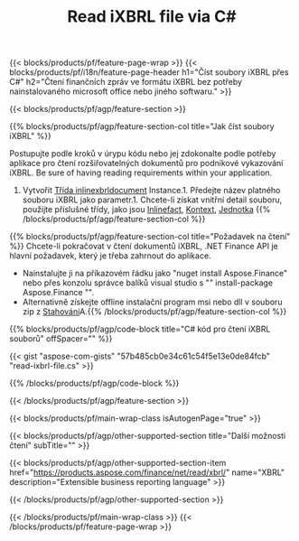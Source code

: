 ﻿---
title: Read iXBRL file via C#
description: Vzorový kód pro čtení souboru iXBRL. Použijte API příkladný kód pro čtení souborů batch iXBRL v aplikacích založených na .NET. 
url: /cs/net/read/ixbrl/
family: finance
platformtag: net
feature: read
informat: iXBRL
outformat: 
otherformats: 
---
{{< blocks/products/pf/feature-page-wrap >}}
{{< blocks/products/pf/i18n/feature-page-header h1="Číst soubory iXBRL přes C#" h2="Čtení finančních zpráv ve formátu iXBRL bez potřeby nainstalovaného microsoft office nebo jiného softwaru." >}}

{{< blocks/products/pf/agp/feature-section >}}

{{% blocks/products/pf/agp/feature-section-col title="Jak číst soubory iXBRL" %}}

Postupujte podle kroků v úrypu kódu nebo jej zdokonalte podle potřeby aplikace pro čtení rozšiřovatelných dokumentů pro podnikové vykazování iXBRL. Be sure of having reading requirements within your application.

1. Vytvořit [Třída inlinexbrldocument](https://apireference.aspose.com/finance/net/aspose.finance.xbrl.inline/inlinexbrldocument) Instance.1. Předejte název platného souboru iXBRL jako parametr.1. Chcete-li získat vnitřní detail souboru, použijte příslušné třídy, jako jsou [Inlinefact](https://apireference.aspose.com/finance/net/aspose.finance.xbrl.inline/inlinefact), [Kontext](https://apireference.aspose.com/finance/net/aspose.finance.xbrl/context), [Jednotka](https://apireference.aspose.com/finance/net/aspose.finance.xbrl/unit) 
{{% /blocks/products/pf/agp/feature-section-col %}}

{{% blocks/products/pf/agp/feature-section-col title="Požadavek na čtení" %}}
Chcete-li pokračovat v čtení dokumentů iXBRL, .NET Finance API je hlavní požadavek, který je třeba zahrnout do aplikace. 
- Nainstalujte ji na příkazovém řádku jako "nuget install Aspose.Finance" nebo přes konzolu správce balíků visual studio s "" install-package Aspose.Finance "".
- Alternativně získejte offline instalační program msi nebo dll v souboru zip z [Stahování](https://downloads.aspose.com/finance/net)A.{{% /blocks/products/pf/agp/feature-section-col %}}

{{% blocks/products/pf/agp/code-block title="C# kód pro čtení iXBRL souborů" offSpacer="" %}}

{{< gist "aspose-com-gists" "57b485cb0e34c61c54f5e13e0de84fcb" "read-ixbrl-file.cs" >}}

{{% /blocks/products/pf/agp/code-block %}}

{{< /blocks/products/pf/agp/feature-section >}}

{{< blocks/products/pf/main-wrap-class isAutogenPage="true" >}}

{{< blocks/products/pf/agp/other-supported-section title="Další možnosti čtení" subTitle="" >}}

{{< blocks/products/pf/agp/other-supported-section-item href="https://products.aspose.com/finance/net/read/xbrl/" name="XBRL" description="Extensible business reporting language" >}}

{{< /blocks/products/pf/agp/other-supported-section >}}

{{< /blocks/products/pf/main-wrap-class >}}
{{< /blocks/products/pf/feature-page-wrap >}}